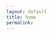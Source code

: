 ```yaml
---
layout: default
title: home
permalink:
---
```


###  <marquee> 🚧 My site is currently under construction, thanks for stopping by! 🚧  <marquee>